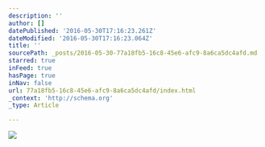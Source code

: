 ```yaml
---
description: ''
author: []
datePublished: '2016-05-30T17:16:23.261Z'
dateModified: '2016-05-30T17:16:23.064Z'
title: ''
sourcePath: _posts/2016-05-30-77a18fb5-16c8-45e6-afc9-8a6ca5dc4afd.md
starred: true
inFeed: true
hasPage: true
inNav: false
url: 77a18fb5-16c8-45e6-afc9-8a6ca5dc4afd/index.html
_context: 'http://schema.org'
_type: Article

---
```

![](https://the-grid-user-content.s3-us-west-2.amazonaws.com/465eb4e4-2d1f-436d-8262-9778b403158b.jpg)
